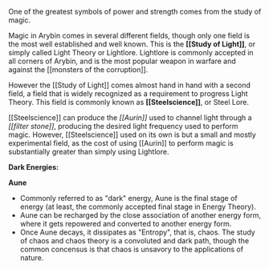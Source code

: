 One of the greatest symbols of power and strength comes from the study of magic. 

Magic in Arybin comes in several different fields, though only one field is the most well established and well known. This is the **[[Study of Light]]**, or simply called Light Theory or Lightlore. Lightlore is commonly accepted in all corners of Arybin, and is the most popular weapon in warfare and against the [[monsters of the corruption]].

However the [[Study of Light]] comes almost hand in hand with a second field, a field that is widely recognized as a requirement to progress Light Theory. This field is commonly known as **[[Steelscience]]**, or Steel Lore. 

[[Steelscience]] can produce the *[[Aurin]]* used to channel light through a *[[filter stone]]*, producing the desired light frequency used to perform magic. However, [[Steelscience]] used on its own is but a small and mostly experimental field, as the cost of using [[Aurin]] to perform magic is substantially greater than simply using Lightlore.









**Dark Energies:**

**Aune**
- Commonly referred to as "dark" energy, Aune is the final stage of energy (at least, the commonly accepted final stage in Energy Theory).
- Aune can be recharged by the close association of another energy form, where it gets repowered and converted to another energy form.
- Once Aune decays, it dissipates as "Entropy", that is, chaos. The study of chaos and chaos theory is a convoluted and dark path, though the common concensus is that chaos is unsavory to the applications of nature.


